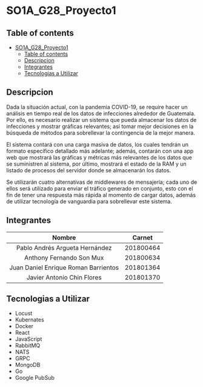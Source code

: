 # SO1A_G28_Proyecto1

## Table of contents
- [SO1A_G28_Proyecto1](#so1a_g28_proyecto1)
  - [Table of contents](#table-of-contents)
  - [Descripcion](#descripcion)
  - [Integrantes](#integrantes)
  - [Tecnologias a Utilizar](#tecnologias-a-utilizar)

## Descripcion

Dada la situación actual, con la pandemia COVID-19, se require hacer un análisis en tiempo real de los datos de
infecciones alrededor de Guatemala. Por ello, es necesario realizar un sistema que pueda almacenar los datos
de infecciones y mostrar gráficas relevantes; así tomar mejor decisiones en la búsqueda de métodos para
sobrellevar la contingencia de la mejor manera.

El sistema contará con una carga masiva de datos, los cuales tendrán un formato específico detallado más
adelante; además, contarán con una app web que mostrará las gráficas y métricas más relevantes de los datos
que se suministren al sistema, por último, mostrará el estado de la RAM y un listado de procesos del servidor
donde se almacenarán los datos.

Se utilizarán cuatro alternativas de middlewares de mensajería; cada uno de ellos será utilizado para enviar el
tráfico generado en conjunto, esto con el fin de tener una respuesta más rápida al momento de cargar datos,
además de utilizar tecnología de vanguardia para sobrellevar este sistema.


## Integrantes

<center>

| Nombre  | Carnet   |
|:--------------: | :--------------: |
| Pablo Andrés Argueta Hernández | 201800464     
| Anthony Fernando Son Mux  | 201800634
| Juan Daniel Enrique Roman Barrientos | 201801364
| Javier Antonio Chin Flores |  201801370

</center>



## Tecnologias a Utilizar
* Locust
* Kubernates
* Docker
* React
* JavaScript
* RabbitMQ
* NATS
* GRPC
* MongoDB
* Go
* Google PubSub


